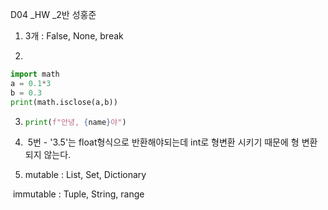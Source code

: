 D04 _HW _2반 성홍준



1.  3개 : False, None, break

2.  

   ```python
   import math
   a = 0.1*3
   b = 0.3
   print(math.isclose(a,b))
   ```


3. ```python
   print(f"안녕, {name}야")
   ```





4. ​	5번 - '3.5'는 float형식으로 반환해야되는데 int로 형변환 시키기 때문에 형 변환되지 않는다.





5.  mutable : List, Set, Dictionary

​	immutable : Tuple, String, range